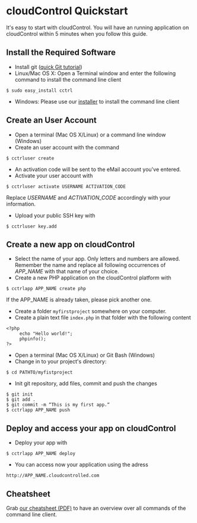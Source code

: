 # cloudControl Quickstart

It's easy to start with cloudControl. You will have an running application on cloudControl within 5 minutes when you follow this guide.

## Install the Required Software 
* Install git ([quick Git tutorial](http://rogerdudler.github.com/git-guide/))
* Linux/Mac OS X: Open a Terminal window and enter the following command to install the command line client
~~~
$ sudo easy_install cctrl
~~~

* Windows: Please use our [installer](https://github.com/cloudControl/cctrl/downloads) to install the command line client

## Create an User Account

* Open a terminal (Mac OS X/Linux) or a command line window (Windows)
* Create an user account with the command 
~~~
$ cctrluser create
~~~


* An activation code will be sent to the eMail account you've entered.
* Activate your user account with 
~~~
$ cctrluser activate USERNAME ACTIVATION_CODE
~~~ 
Replace *USERNAME* and *ACTIVATION_CODE* accordingly with your information.
* Upload your public SSH key with 
~~~
$ cctrluser key.add
~~~


## Create a new app on cloudControl

* Select the name of your app. Only letters and numbers are allowed. Remember the name and replace all following occurrences of *APP_NAME* with that name of your choice.
* Create a new PHP application on the cloudControl platform with 
~~~ 
$ cctrlapp APP_NAME create php
~~~
If the APP_NAME is already taken, please pick another one.

* Create a folder `myfirstproject` somewhere on your computer.
* Create a plain text file `index.php` in that folder with the following content
~~~
<?php 
     echo "Hello world!";
     phpinfo();
?>
~~~

* Open a terminal (Mac OS X/Linux) or Git Bash (Windows)
* Change in to your project's directory: 
~~~
$ cd PATHTO/myfistproject
~~~

* Init git repository, add files, commit and push the changes
~~~
$ git init
$ git add .
$ git commit -m “This is my first app.“
$ cctrlapp APP_NAME push
~~~

## Deploy and access your app on cloudControl
* Deploy your app with 
~~~
$ cctrlapp APP_NAME deploy
~~~

* You can access now your application using the adress 
~~~ 
http://APP_NAME.cloudcontrolled.com
~~~

## Cheatsheet
Grab [our cheatsheet (PDF)](cctrl_cheatsheet.pdf) to have an overview over all commands of the command line client.

  